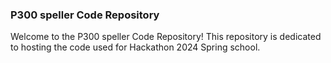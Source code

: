 ### P300 speller Code Repository

Welcome to the P300 speller Code Repository! This repository is dedicated to hosting the code used for Hackathon 2024 Spring school.  
